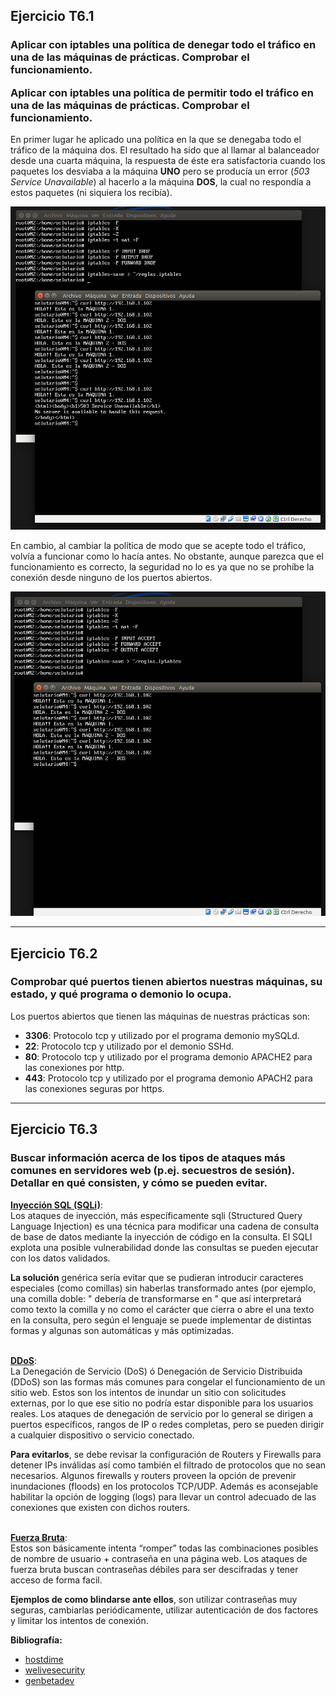 <h2><b>Ejercicio T6.1</b></h2>
<h3><b>Aplicar con iptables una política de denegar todo el tráfico en una de las máquinas de prácticas. Comprobar el funcionamiento.

Aplicar con iptables una política de permitir todo el tráfico en una de las máquinas de prácticas. Comprobar el funcionamiento. </b></h3>

En primer lugar he aplicado una política en la que se denegaba todo el tráfico de la máquina dos. El resultado ha sido que al llamar al balanceador desde una cuarta máquina, la respuesta de éste era satisfactoria cuando los paquetes los desviaba a la máquina <b>UNO</b> pero se producía un error (<i>503 Service Unavailable</i>) al hacerlo a la máquina <b>DOS</b>, la cual no respondía a estos paquetes (ni siquiera los recibía).

![imagen1](https://github.com/Selutario/SWAP/blob/master/trabajos_de_clase/pantallazos/6-1a.png?raw=true)


En cambio, al cambiar la política de modo que se acepte todo el tráfico, volvía a funcionar como lo hacía antes. No obstante, aunque parezca que el funcionamiento es correcto, la seguridad no lo es ya que no se prohíbe la conexión desde ninguno de los puertos abiertos.

![imagen2](https://github.com/Selutario/SWAP/blob/master/trabajos_de_clase/pantallazos/6-1b.png?raw=true)

--------------------------------------------------

<h2><b>Ejercicio T6.2</b></h2>
<h3><b>Comprobar qué puertos tienen abiertos nuestras máquinas, su estado, y qué programa o demonio lo ocupa.</b></h3>

Los puertos abiertos que tienen las máquinas de nuestras prácticas son:

- <b>3306</b>: Protocolo tcp y utilizado por el programa demonio mySQLd.
- <b>22</b>: Protocolo tcp y utilizado por el demonio SSHd.
- <b>80</b>: Protocolo tcp y utilizado por el programa demonio APACHE2 para las conexiones por http.
- <b>443</b>: Protocolo tcp y utilizado por el programa demonio APACH2 para las conexiones seguras por https.

--------------------------------------------------

<h2><b>Ejercicio T6.3</b></h2>
<h3><b>Buscar información acerca de los tipos de ataques más comunes en servidores web (p.ej. secuestros de sesión). Detallar en qué consisten, y cómo se pueden evitar.</b></h3>

<u><b>Inyección SQL (SQLi)</b></u>: <br>
Los ataques de inyección, más específicamente sqli (Structured Query Language Injection) es una técnica para modificar una cadena de consulta de base de datos mediante la inyección de código en la consulta. El SQLI explota una posible vulnerabilidad donde las consultas se pueden ejecutar con los datos validados.

<b>La solución</b> genérica sería evitar que se pudieran introducir caracteres especiales (como comillas) sin haberlas transformado antes (por ejemplo, una comilla doble: " debería de transformarse en \" que así interpretará como texto la comilla y no como el carácter que cierra o abre el una texto en la consulta, pero según el lenguaje se puede implementar de distintas formas y algunas son automáticas y más optimizadas.

<br>
<u><b>DDoS</b></u>: <br>
La Denegación de Servicio (DoS) ó Denegación de Servicio Distribuida (DDoS) son las formas más comunes para congelar el funcionamiento de un sitio web. Estos son los intentos de inundar un sitio con solicitudes externas, por lo que ese sitio no podría estar disponible para los usuarios reales. Los ataques de denegación de servicio por lo general se dirigen a puertos específicos, rangos de IP o redes completas, pero se pueden dirigir a cualquier dispositivo o servicio conectado.

<b>Para evitarlos</b>, se debe revisar la configuración de Routers y Firewalls para detener  IPs inválidas así como también el filtrado de protocolos que no sean necesarios. Algunos firewalls y routers proveen la opción de prevenir inundaciones (floods) en los protocolos TCP/UDP. Además es aconsejable habilitar la opción de logging (logs) para llevar un control adecuado de las conexiones que existen con dichos routers.

<br>
<u><b>Fuerza Bruta</b></u>: <br>
Estos son básicamente intenta “romper” todas las combinaciones posibles de nombre de usuario + contraseña en una página web. Los ataques de fuerza bruta buscan contraseñas débiles para ser descifradas y tener acceso de forma facil. 

<b>Ejemplos de como blindarse ante ellos</b>, son utilizar contraseñas muy seguras, cambiarlas periódicamente, utilizar autenticación de dos factores y limitar los intentos de conexión.



<b>Bibliografía:</b>

- [hostdime](http://blog.hostdime.com.co/tipos-de-ataques-mas-comunes-a-sitios-web-y-servidores/)
- [welivesecurity](https://www.welivesecurity.com/la-es/2012/03/28/consejos-ataque-denegacion-servicio/)
- [genbetadev](https://www.genbetadev.com/seguridad-informatica/evita-los-ataques-de-inyeccion-de-sql)
